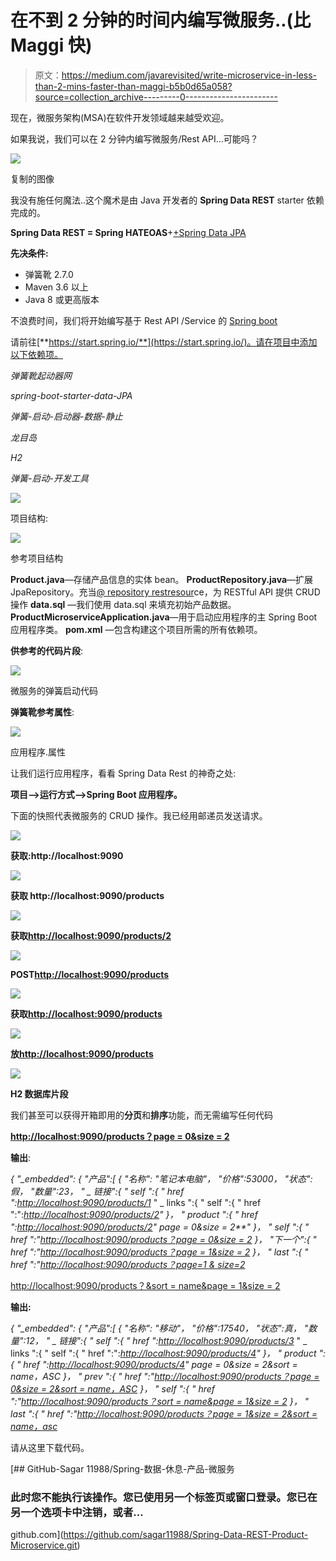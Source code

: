 # 在不到 2 分钟的时间内编写微服务..(比 Maggi 快)

> 原文：<https://medium.com/javarevisited/write-microservice-in-less-than-2-mins-faster-than-maggi-b5b0d65a058?source=collection_archive---------0----------------------->

现在，微服务架构(MSA)在软件开发领域越来越受欢迎。

如果我说，我们可以在 2 分钟内编写微服务/Rest API…可能吗？

![](img/20c1762639415a04219ca4f4e6267ecd.png)

复制的图像

我没有施任何魔法..这个魔术是由 Java 开发者的 **Spring Data REST** starter 依赖完成的。

**Spring Data REST = Spring HATEOAS**+[+Spring Data JPA](/javarevisited/5-best-spring-data-jpa-courses-for-java-developers-45e6438be3c9)

**先决条件:**

*   弹簧靴 2.7.0
*   Maven 3.6 以上
*   Java 8 或更高版本

不浪费时间，我们将开始编写基于 Rest API /Service 的 [Spring boot](https://javarevisited.blogspot.com/2018/02/top-5-restful-web-services-with-spring-courses-for-experienced-java-programmers.html)

请前往[**https://start.spring.io/**](https://start.spring.io/)。请在项目中添加以下依赖项。

*弹簧靴起动器网*

*spring-boot-starter-data-JPA*

*弹簧-启动-启动器-数据-静止*

*龙目岛*

*H2*

*弹簧-启动-开发工具*

[![](img/aea1530a197160d95c90012d89964ace.png)](https://javarevisited.blogspot.com/2018/02/top-5-spring-microservices-courses-with-spring-boot-and-spring-cloud.html)

项目结构:

[![](img/29b99ebd0a8a75d43ea0be5102068ab2.png)](https://javarevisited.blogspot.com/2020/05/top-20-spring-boot-interview-questions-answers.html)

参考项目结构

**Product.java**—存储产品信息的实体 bean。
**ProductRepository.java**—扩展 JpaRepository。充当[@ repository restresour](http://twitter.com/RepositoryRestResour)ce，为 RESTful API 提供 CRUD 操作
**data.sql** —我们使用 data.sql 来填充初始产品数据。
**ProductMicroserviceApplication.java**—用于启动应用程序的主 Spring Boot 应用程序类。
**pom.xml** —包含构建这个项目所需的所有依赖项。

**供参考的代码片段**:

[![](img/61fac05a762bf56f3b9af3d98f3f2b7a.png)](https://javarevisited.blogspot.com/2022/04/how-to-use-environment-variables-in.html?m=1)

微服务的弹簧启动代码

**弹簧靴参考属性**:

![](img/92828945a2d45a9f5a4b41eeddb13b8c.png)

应用程序.属性

让我们运行应用程序，看看 Spring Data Rest 的神奇之处:

**项目—>运行方式—>Spring Boot 应用程序。**

下面的快照代表微服务的 CRUD 操作。我已经用邮递员发送请求。

![](img/fd97984ab1dcbeabb5c5bf04fe98ffb0.png)

**获取:http://localhost:9090**

![](img/b8424007a4ccc90fb6296907d13bcdac.png)

**获取 http://localhost:9090/products**

![](img/4ccc43821a1e73923131074e6eac5a34.png)

**获取**[**http://localhost:9090/products/2**](http://localhost:9090/products/2)

![](img/96e933edcafb5c70c18624eca7ecb409.png)

**POST**[**http://localhost:9090/products**](http://localhost:9090/products/2)

![](img/2c9d564fa6d2182eb33be327d3a9f6ab.png)

**获取**[**http://localhost:9090/products**](http://localhost:9090/products/2)

![](img/d0ebccc53e2a2788a4a445d6c8d88456.png)

**放**[**http://localhost:9090/products**](http://localhost:9090/products/2)

![](img/377a7ef7f75143f75c05c9b03d0811ee.png)

**H2 数据库片段**

我们甚至可以获得开箱即用的**分页**和**排序**功能，而无需编写任何代码

[**http://localhost:9090/products？page = 0&size = 2**](http://localhost:9090/products?page=0&size=2)

**输出**:

*{
"_embedded": {
"产品":[
{
"名称": "笔记本电脑"，
"价格":53000，
"状态":假，
"数量":23，
" _ 链接":{
" self ":{
" href ":*[*http://localhost:9090/products/1*](http://localhost:9090/products/1)
" _ links ":{
" self ":{
" href ":":[*http://localhost:9090/products/2*](http://localhost:9090/products/2)*"
}，
" product ":{
" href ":*[*http://localhost:9090/products/2*](http://localhost:9090/products/2)*"
page = 0&size = 2**"
}，
" self ":{
" href ":"*[*http://localhost:9090/products？page = 0&size = 2*](http://localhost:9090/products?page=0&size=2) *}，
"下一个":{
" href ":"*[*http://localhost:9090/products？page = 1&size = 2*](http://localhost:9090/products?page=1&size=2) *}，
" last ":{
" href ":"*[*http://localhost:9090/products？page=1 & size=2*](http://localhost:9090/products?page=1&size=2)

[http://localhost:9090/products？&sort = name&page = 1&size = 2](http://localhost:9090/products?&sort=name&page=1&size=2)

**输出:**

*{
"_embedded": {
"产品":[
{
"名称": "移动"，
"价格":17540，
"状态":真，
"数量":12，
" _ 链接":{
" self ":{
" href ":*[*http://localhost:9090/products/3*](http://localhost:9090/products/3)
" _ links ":{
" self ":{
" href ":":[*http://localhost:9090/products/4*](http://localhost:9090/products/4)*"
}，
" product ":{
" href ":*[*http://localhost:9090/products/4*](http://localhost:9090/products/4)*"
page = 0&size = 2&sort = name，ASC* *}，
" prev ":{
" href ":"*[*http://localhost:9090/products？page = 0&size = 2&sort = name，ASC*](http://localhost:9090/products?page=0&size=2&sort=name,asc) *}，
" self ":{
" href ":"*[*http://localhost:9090/products？sort = name&page = 1&size = 2*](http://localhost:9090/products?sort=name&page=1&size=2) *}，
" last ":{
" href ":"*[*http://localhost:9090/products？page = 1&size = 2&sort = name，asc*](http://localhost:9090/products?page=1&size=2&sort=name,asc)

请从这里下载代码。

[](https://github.com/sagar11988/Spring-Data-REST-Product-Microservice.git) [## GitHub-Sagar 11988/Spring-数据-休息-产品-微服务

### 此时您不能执行该操作。您已使用另一个标签页或窗口登录。您已在另一个选项卡中注销，或者…

github.com](https://github.com/sagar11988/Spring-Data-REST-Product-Microservice.git)